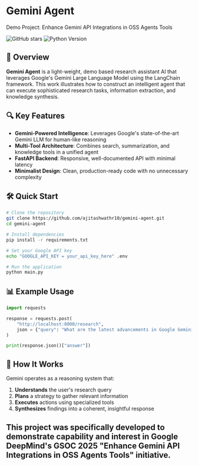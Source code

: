 # Gemini Agent
Demo Project: Enhance Gemini API Integrations in OSS Agents Tools

![GitHub stars](https://img.shields.io/github/stars/ajitashwathr10/gemini-agent?style=social)
![Python Version](https://img.shields.io/badge/python-3.9%2B-blue)

## 🚀 Overview

**Gemini Agent** is a light-weight, demo based research assistant AI that leverages Google's Gemini Large Language Model using the LangChain framework. This work illustrates how to construct an intelligent agent that can execute sophisticated research tasks, information extraction, and knowledge synthesis.

## 🔍 Key Features

- **Gemini-Powered Intelligence**: Leverages Google's state-of-the-art Gemini LLM for human-like reasoning
- **Multi-Tool Architecture**: Combines search, summarization, and knowledge tools in a unified agent
- **FastAPI Backend**: Responsive, well-documented API with minimal latency
- **Minimalist Design**: Clean, production-ready code with no unnecessary complexity

## 🛠️ Quick Start

```bash
# Clone the repository
git clone https://github.com/ajitashwathr10/gemini-agent.git
cd gemini-agent

# Install dependencies
pip install -r requirements.txt

# Set your Google API key
echo "GOOGLE_API_KEY = your_api_key_here" .env

# Run the application
python main.py
```

## 📊 Example Usage

```python
import requests

response = requests.post(
    "http://localhost:8000/research",
    json = {"query": "What are the latest advancements in Google Gemini?"}
)

print(response.json()["answer"])
```

## 🧠 How It Works

Gemini operates as a reasoning system that:

1. **Understands** the user's research query
2. **Plans** a strategy to gather relevant information
3. **Executes** actions using specialized tools
4. **Synthesizes** findings into a coherent, insightful response

This project was specifically developed to demonstrate capability and interest in Google DeepMind's GSOC 2025 "Enhance Gemini API Integrations in OSS Agents Tools" initiative.
---
